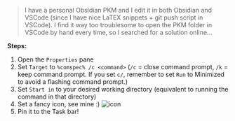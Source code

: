 > I have a personal Obsidian PKM and I edit it in both Obsidian and VSCode (since I have nice LaTEX snippets + git push script in VSCode). I find it way too troublesome to open the PKM folder in VSCode by hand every time, so I searched for a solution online...

**Steps:**
1. Open the `Properties` pane
2. Set `Target` to `%comspec% /c <command>` (`/c` = close command prompt, `/k` = keep command prompt. If you set `c/`, remember to set `Run`  to Minimized to avoid a flashing command prompt.)
3. Set `Start in` to your desired working directory (equivalent to running the command in that directory)
4. Set a fancy icon, see mine :) ![icon](attachments/obsidian_vscode_shortcut_icon.ico)
5. Pin it to the Task bar!